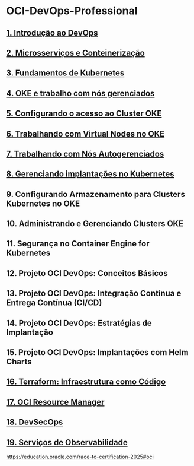 # OCI-DevOps-Professional

##  [1. Introdução ao DevOps](https://github.com/KleberVales/OCI-DevOps-Professional/wiki/DevOps-Introdutions)  
##  [2. Microsserviços e Conteinerização](https://github.com/KleberVales/OCI-DevOps-Professional/wiki/Microservices-and-Containerization)
##  [3. Fundamentos de Kubernetes](https://github.com/KleberVales/OCI-DevOps-Professional/wiki/Kubernetes-Basics)
##  [4. OKE e trabalho com nós gerenciados](https://github.com/KleberVales/OCI-DevOps-Professional/wiki/OKE-e-trabalho-com-managed-nodes)
##  [5. Configurando o acesso ao Cluster OKE](https://github.com/KleberVales/OCI-DevOps-Professional/wiki/Setting-up-OKE-Cluster-access)
##  [6. Trabalhando com Virtual Nodes no OKE](https://github.com/KleberVales/OCI-DevOps-Professional/wiki/Trabalhando-com-Virtual-Nodes-no-OKE)
##  [7. Trabalhando com Nós Autogerenciados](https://github.com/KleberVales/OCI-DevOps-Professional/wiki/Trabalhando-com-N%C3%B3s-Autogerenciados)
##  [8. Gerenciando implantações no Kubernetes](https://github.com/KleberVales/OCI-DevOps-Professional/wiki/Gerenciando-implanta%C3%A7%C3%B5es-no-Kubernetes)
## 9. Configurando Armazenamento para Clusters Kubernetes no OKE
## 10. Administrando e Gerenciando Clusters OKE
## 11. Segurança no Container Engine for Kubernetes
## 12. Projeto OCI DevOps: Conceitos Básicos
## 13. Projeto OCI DevOps: Integração Contínua e Entrega Contínua (CI/CD)
## 14. Projeto OCI DevOps: Estratégias de Implantação
## 15. Projeto OCI DevOps: Implantações com Helm Charts
## [16. Terraform: Infraestrutura como Código](https://github.com/KleberVales/OCI-DevOps-Professional/wiki/Terraform:-Infraestrutura-como-C%C3%B3digo)
## [17. OCI Resource Manager](https://github.com/KleberVales/OCI-DevOps-Professional/wiki/OCI-Resource-Manager)
## [18. DevSecOps](https://github.com/KleberVales/OCI-DevOps-Professional/wiki/DevSecOps)
## [19. Serviços de Observabilidade](https://github.com/KleberVales/OCI-DevOps-Professional/wiki/DevSecOps)

https://education.oracle.com/race-to-certification-2025#oci
